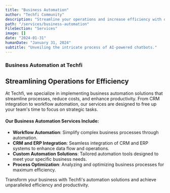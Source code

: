 ```yaml
---
title: "Business Automation"
author: "Techfi Community"
description: "Streamline your operations and increase efficiency with our custom business automation solutions."
path: "/services/business-automation"
FileSection: "Services"
image: []
date: "2024-01-31"
humanDate: "January 31, 2024"
subtitle: "Unveiling the intricate process of AI-powered chatbots."
---
```


### Business Automation at Techfi

## Streamlining Operations for Efficiency

At Techfi, we specialize in implementing business automation solutions that streamline processes, reduce costs, and enhance productivity. From CRM integration to workflow automation, our services are designed to free up your team's time to focus on strategic tasks.

#### Our Business Automation Services Include:

- **Workflow Automation**: Simplify complex business processes through automation.
- **CRM and ERP Integration**: Seamless integration of CRM and ERP systems to enhance data flow and operations.
- **Custom Automation Solutions**: Tailored automation tools designed to meet your specific business needs.
- **Process Optimization**: Analyzing and optimizing business processes for maximum efficiency.

Transform your business with Techfi's automation solutions and achieve unparalleled efficiency and productivity.
